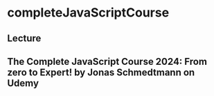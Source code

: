 # completeJavaScriptCourse

## Lecture
## The Complete JavaScript Course 2024: From zero to Expert! by Jonas Schmedtmann on Udemy
